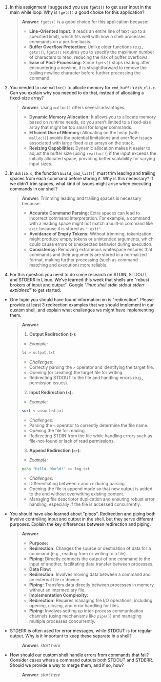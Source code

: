 1. In this assignment I suggested you use `fgets()` to get user input in the main while loop. Why is `fgets()` a good choice for this application?

    > **Answer**: `fgets()` is a good choice for this application because:
    > - **Line-Oriented Input:** It reads an entire line of text (up to a specified limit), which fits well with how a shell processes commands on a per-line basis.
    > - **Buffer Overflow Protection:** Unlike older functions (e.g., `gets()`), `fgets()` requires you to specify the maximum number of characters to read, reducing the risk of buffer overflows.
    > - **Ease of Post-Processing:** Since `fgets()` stops reading after encountering a newline, it is straightforward to remove the trailing newline character before further processing the command.


2. You needed to use `malloc()` to allocte memory for `cmd_buff` in `dsh_cli.c`. Can you explain why you needed to do that, instead of allocating a fixed-size array?

    > **Answer**: Using `malloc()` offers several advantages:
    > - **Dynamic Memory Allocation:** It allows you to allocate memory based on runtime needs, so you aren’t limited to a fixed-size array that might be too small for longer commands.
    > - **Efficient Use of Memory:** Allocating on the heap (with `malloc()`) avoids the potential limitations and overflow issues associated with large fixed-size arrays on the stack.
    > - **Resizing Capabilities:** Dynamic allocation makes it easier to adjust the buffer size (using `realloc()`) if the input exceeds the initially allocated space, providing better scalability for varying input sizes.



3. In `dshlib.c`, the function `build_cmd_list(`)` must trim leading and trailing spaces from each command before storing it. Why is this necessary? If we didn't trim spaces, what kind of issues might arise when executing commands in our shell?

    > **Answer**: Trimming leading and trailing spaces is necessary because:
    > - **Accurate Command Parsing:** Extra spaces can lead to incorrect command interpretation. For example, a command with a leading space might not match a built-in command like `exit` because it is stored as `" exit"`.
    > - **Avoidance of Empty Tokens:** Without trimming, tokenization might produce empty tokens or unintended arguments, which could cause errors or unexpected behavior during execution.
    > - **Consistency:** Removing extraneous whitespace ensures that commands and their arguments are stored in a normalized format, making further processing (such as command matching and execution) more reliable.


4. For this question you need to do some research on STDIN, STDOUT, and STDERR in Linux. We've learned this week that shells are "robust brokers of input and output". Google _"linux shell stdin stdout stderr explained"_ to get started.

- One topic you should have found information on is "redirection". Please provide at least 3 redirection examples that we should implement in our custom shell, and explain what challenges we might have implementing them.

    > **Answer**:
    > 1. **Output Redirection (`>`):**
    > - *Example:*
    > ```bash
    > ls > output.txt
    >  ```
    > - *Challenges:*
    > - Correctly parsing the `>` operator and identifying the target file.
    > - Opening (or creating) the target file for writing.
    > - Redirecting STDOUT to the file and handling errors (e.g., permission issues).
    > 2. **Input Redirection (`<`):**
    > - *Example:*
    > ```bash
    > sort < unsorted.txt
    > ```
    > - *Challenges:*
    > - Parsing the `<` operator to correctly determine the file name.
    > - Opening the file for reading.
    > - Redirecting STDIN from the file while handling errors such as file-not-found or lack of read permissions.
    > 3. **Append Redirection (`>>`):**
    > - *Example:*
    > ```bash
    > echo "Hello, World!" >> log.txt
    > ```
    > - *Challenges:*
    > - Differentiating between `>` and `>>` during parsing.
    > - Opening the file in append mode so that new output is added to the end without overwriting existing content.
    > - Managing file descriptor duplication and ensuring robust error handling, especially if the file is accessed concurrently.


- You should have also learned about "pipes". Redirection and piping both involve controlling input and output in the shell, but they serve different purposes. Explain the key differences between redirection and piping.

    > **Answer**:
    > - **Purpose:**
    >  - **Redirection:** Changes the source or destination of data for a command (e.g., reading from or writing to a file).
    >  - **Piping:** Directly connects the output of one command to the input of another, facilitating data transfer between processes.
    > - **Data Flow:**
    >  - **Redirection:** Involves moving data between a command and an external file or device.
    >  - **Piping:** Transfers data directly between processes in memory without an intermediary file.
    > - **Implementation Complexity:**
    >  - **Redirection:** Requires managing file I/O operations, including opening, closing, and error handling for files.
    >  - **Piping:** Involves setting up inter-process communication channels (using mechanisms like `pipe()`) and managing multiple processes concurrently.


- STDERR is often used for error messages, while STDOUT is for regular output. Why is it important to keep these separate in a shell?

    > **Answer**:  _start here_

- How should our custom shell handle errors from commands that fail? Consider cases where a command outputs both STDOUT and STDERR. Should we provide a way to merge them, and if so, how?

    > **Answer**:  _start here_
